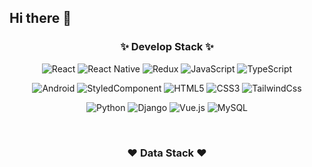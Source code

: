 ## Hi there 👋

<h3 align="center">✨ Develop Stack ✨</h3>
<div align="center">
  
  ![React](https://img.shields.io/badge/react-20232a.svg?style=for-the-badge&logo=react&logoColor=61DAFB)
  ![React Native](https://img.shields.io/badge/React--Native-61DAFB?style=for-the-badge&logo=react&logoColor=white)
  ![Redux](https://img.shields.io/badge/redux-%23593d88.svg?style=for-the-badge&logo=redux&logoColor=white)
  ![JavaScript](https://img.shields.io/badge/javascript-F7DF1E.svg?style=for-the-badge&logo=javascript&logoColor=20232a)
  ![TypeScript](https://img.shields.io/badge/typescript-007ACC.svg?style=for-the-badge&logo=typescript&logoColor=white)

</div>

<div align="center">
  
  ![Android](https://img.shields.io/badge/Android-3DDC84.svg?&style=for-the-badge&logo=Android&logoColor=white)
  ![StyledComponent](https://img.shields.io/badge/styled--components-DB7093?style=for-the-badge&logo=styled-components&logoColor=white)
  ![HTML5](https://img.shields.io/badge/HTML5-E34F26.svg?&style=for-the-badge&logo=HTML5&logoColor=white)
  ![CSS3](https://img.shields.io/badge/CSS3-1572B6.svg?&style=for-the-badge&logo=CSS3&logoColor=white)
  ![TailwindCss](https://img.shields.io/badge/tailwindcss-1daabb.svg?style=for-the-badge&logo=tailwind-css&logoColor=white)
</div>

<div align="center">
  
  ![Python](https://img.shields.io/badge/Python-3776AB.svg?&style=for-the-badge&logo=Python&logoColor=white)
  ![Django](https://img.shields.io/badge/Django-092E20?style=for-the-badge&logo=Django&logoColor=white)
  ![Vue.js](https://img.shields.io/badge/Vue.js-4FC08D?style=for-the-badge&logo=Vue.js&logoColor=white)
  ![MySQL](https://img.shields.io/badge/MySQL-4479A1.svg?&style=for-the-badge&logo=MySQL&logoColor=white)
</div>

<br>

<h3 align="center">❤️ Data Stack ❤️</h3>

<div align="center">
  
</div>

<br>
